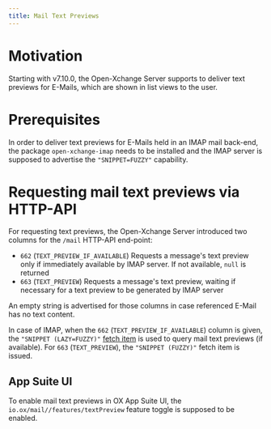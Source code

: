 ```yaml
---
title: Mail Text Previews
---
```


# Motivation

Starting with v7.10.0, the Open-Xchange Server supports to deliver text previews for E-Mails, which are shown in list views to the user.

# Prerequisites

In order to deliver text previews for E-Mails held in an IMAP mail back-end, the package `open-xchange-imap` needs to be installed and the IMAP server is supposed to advertise the `"SNIPPET=FUZZY"` capability.

# Requesting mail text previews via HTTP-API

For requesting text previews, the Open-Xchange Server introduced two columns for the `/mail` HTTP-API end-point:

* `662` (`TEXT_PREVIEW_IF_AVAILABLE`) Requests a message's text preview only if immediately available by IMAP server. If not available, `null` is returned
* `663` (`TEXT_PREVIEW`) Requests a message's text preview, waiting if necessary for a text preview to be generated by IMAP server

An empty string is advertised for those columns in case referenced E-Mail has no text content.

In case of IMAP, when the `662` (`TEXT_PREVIEW_IF_AVAILABLE`) column is given, the `"SNIPPET (LAZY=FUZZY)"` [fetch item](https://tools.ietf.org/html/rfc3501.html#section-6.4.5) is used to query mail text previews (if available). 
For `663` (`TEXT_PREVIEW`), the `"SNIPPET (FUZZY)"` fetch item is issued.

## App Suite UI

To enable mail text previews in OX App Suite UI, the `io.ox/mail//features/textPreview` feature toggle is supposed to be enabled.